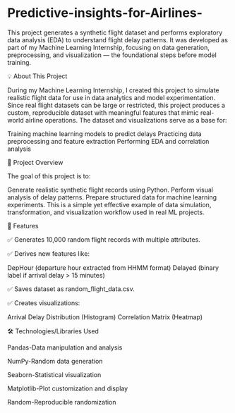 # Predictive-insights-for-Airlines-
This project generates a synthetic flight dataset and performs exploratory data analysis (EDA) to understand flight delay patterns.
It was developed as part of my Machine Learning Internship, focusing on data generation, preprocessing, and visualization — the foundational steps before model training.

💡 About This Project

During my Machine Learning Internship, I created this project to simulate realistic flight data for use in data analytics and model experimentation.
Since real flight datasets can be large or restricted, this project produces a custom, reproducible dataset with meaningful features that mimic real-world airline operations.
The dataset and visualizations serve as a base for:

Training machine learning models to predict delays
Practicing data preprocessing and feature extraction
Performing EDA and correlation analysis

🧠 Project Overview

The goal of this project is to:

Generate realistic synthetic flight records using Python.
Perform visual analysis of delay patterns.
Prepare structured data for machine learning experiments.
This is a simple yet effective example of data simulation, transformation, and visualization workflow used in real ML projects.

🧩 Features

✅ Generates 10,000 random flight records with multiple attributes.

✅ Derives new features like:

DepHour (departure hour extracted from HHMM format)
Delayed (binary label if arrival delay > 15 minutes)

✅ Saves dataset as random_flight_data.csv.

✅ Creates visualizations:

Arrival Delay Distribution (Histogram)
Correlation Matrix (Heatmap)

🛠️ Technologies/Libraries Used

Pandas-Data manipulation and analysis

NumPy-Random data generation

Seaborn-Statistical visualization

Matplotlib-Plot customization and display

Random-Reproducible randomization

